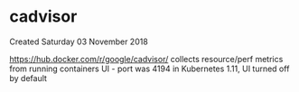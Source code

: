 # cadvisor
Created Saturday 03 November 2018

<https://hub.docker.com/r/google/cadvisor/>
collects resource/perf metrics from running containers
UI - port was 4194
in Kubernetes 1.11, UI turned off by default

